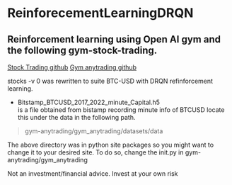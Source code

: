 # ReinforecementLearningDRQN

## Reinforcement learning using Open AI gym and the following gym-stock-trading.
[Stock Trading github](https://github.com/duhfrazee/gym-stock-trading)
[Gym anytrading github](https://github.com/AminHP/gym-anytrading)

stocks -v 0 was rewritten to suite BTC-USD with DRQN refinforcement learning.


- Bitstamp_BTCUSD_2017_2022_minute_Capital.h5  
is a file obtained from bistamp recording minute info of BTCUSD
locate this under the data in the following path. 

> gym-anytrading/gym_anytrading/datasets/data


The above directory was in python site packages so you might want to change it to your desired site. 
To do so, change the init.py in gym-anytrading/gym_anytrading


Not an investment/financial advice. Invest at your own risk
